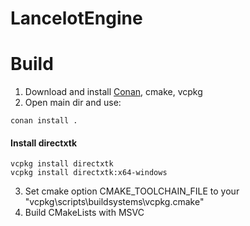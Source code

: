 # LancelotEngine

# Build
1. Download and install [Conan](https://conan.io/), cmake, vcpkg
2. Open main dir and use:
```shell script
conan install .
```
#### Install directxtk
```shell script
vcpkg install directxtk
vcpkg install directxtk:x64-windows
```
3. Set cmake option CMAKE_TOOLCHAIN_FILE to your "vcpkg\scripts\buildsystems\vcpkg.cmake"
4. Build CMakeLists with MSVC